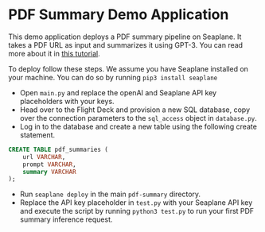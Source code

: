 # PDF Summary Demo Application

This demo application deploys a PDF summary pipeline on Seaplane. It takes a PDF
URL as input and summarizes it using GPT-3. You can read more about it in [this
tutorial](https://developers.seaplane.io/tutorials/pdf-summary).

To deploy follow these steps. We assume you have Seaplane installed on your
machine. You can do so by running `pip3 install seaplane`

- Open `main.py` and replace the openAI and Seaplane API key placeholders with
  your keys.
- Head over to the Flight Deck and provision a new SQL database, copy over the
  connection parameters to the `sql_access` object in `database.py`.
- Log in to the database and create a new table using the following create
  statement.

```sql
CREATE TABLE pdf_summaries (
    url VARCHAR,
    prompt VARCHAR,
    summary VARCHAR
);
```

- Run `seaplane deploy` in the main `pdf-summary` directory.
- Replace the API key placeholder in `test.py` with your Seaplane API key and
  execute the script by running `python3 test.py` to run your first PDF summary
  inference request.
